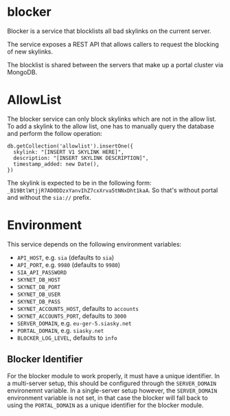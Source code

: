 # blocker

Blocker is a service that blocklists all bad skylinks on the current server.

The service exposes a REST API that allows callers to request the blocking of new skylinks.

The blocklist is shared between the servers that make up a portal cluster via MongoDB.

# AllowList

The blocker service can only block skylinks which are not in the allow list.
To add a skylink to the allow list, one has to manually query the database and
perform the follow operation:

```
db.getCollection('allowlist').insertOne({
  skylink: "[INSERT V1 SKYLINK HERE]",
  description: "[INSERT SKYLINK DESCRIPTION]",
  timestamp_added: new Date(),
})
```

The skylink is expected to be in the following form: `_B19BtlWtjjR7AD0DDzxYanvIhZ7cxXrva5tNNxDht1kaA`.
So that's without portal and without the `sia://` prefix.

# Environment

This service depends on the following environment variables:
* `API_HOST`, e.g. `sia` (defaults to `sia`)
* `API_PORT`, e.g. `9980` (defaults to `9980`)
* `SIA_API_PASSWORD`
* `SKYNET_DB_HOST`
* `SKYNET_DB_PORT`
* `SKYNET_DB_USER`
* `SKYNET_DB_PASS`
* `SKYNET_ACCOUNTS_HOST`, defaults to `accounts`
* `SKYNET_ACCOUNTS_PORT`, defaults to `3000`
* `SERVER_DOMAIN`, e.g. `eu-ger-5.siasky.net`
* `PORTAL_DOMAIN`, e.g. `siasky.net`
* `BLOCKER_LOG_LEVEL`, defaults to `info`

## Blocker Identifier

For the blocker module to work properly, it must have a unique identifier. In a
multi-server setup, this should be configured through the `SERVER_DOMAIN`
environemnt variable. In a single-server setup however, the `SERVER_DOMAIN`
environment variable is not set, in that case the blocker will fall back to
using the `PORTAL_DOMAIN` as a unique identifier for the blocker module.
